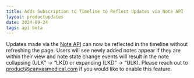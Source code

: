 ```yaml
---
title: Adds Subscription to Timeline to Reflect Updates via Note API
layout: productupdates
date: 2024-09-24
tags: api beta
---
```

Updates made via the [Note API](/api/note) can now be reflected in the timeline without refreshing the page. Users will see newly added notes appear if they are within their view and note state change events will result in the note collapsing (ULK” → “LKD) or expanding (LKD” → “ULK). Please reach out to product@canvasmedical.com if you would like to enable this feature. 